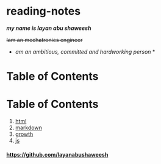 # reading-notes

***my name is layan abu shaweesh***

~~Iam an mechatronics engineer~~

* *am an ambitious, committed and hardworking person* *

# Table of Contents

# Table of Contents
1. [html](html)
2. [markdown](markdown)
3. [growth](growth)
4. [js](js)



#### https://github.com/layanabushaweesh ####



